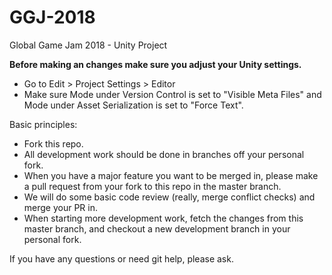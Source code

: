 # GGJ-2018
Global Game Jam 2018 - Unity Project

**Before making an changes make sure you adjust your Unity settings.**
* Go to Edit > Project Settings > Editor
* Make sure Mode under Version Control is set to "Visible Meta Files" and Mode under Asset Serialization is set to "Force Text".

Basic principles:
* Fork this repo.
* All development work should be done in branches off your personal fork.
* When you have a major feature you want to be merged in, please make a pull request from your fork to this repo in the master branch.
* We will do some basic code review (really, merge conflict checks) and merge your PR in.
* When starting more development work, fetch the changes from this master branch, and checkout a new development branch in your personal fork.

If you have any questions or need git help, please ask.
